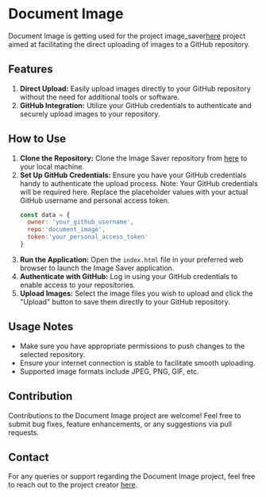 # Document Image

Document Image is getting used for the project image_saver[here](https://github.com/yashpatle23/image_saver) project aimed at facilitating the direct uploading of images to a GitHub repository.

## Features

1. **Direct Upload:** Easily upload images directly to your GitHub repository without the need for additional tools or software.
2. **GitHub Integration:** Utilize your GitHub credentials to authenticate and securely upload images to your repository.

## How to Use

1. **Clone the Repository:** Clone the Image Saver repository from [here](https://github.com/yashpatle23/document_image) to your local machine.
2. **Set Up GitHub Credentials:** Ensure you have your GitHub credentials handy to authenticate the upload process. Note: Your GitHub credentials will be required here. Replace the placeholder values with your actual GitHub username and personal access token. 
   ```javascript
   const data = {
     owner: 'your_github_username',
     repo:'document_image',
     token:'your_personal_access_token'
   }
4. **Run the Application:** Open the `index.html` file in your preferred web browser to launch the Image Saver application.
5. **Authenticate with GitHub:** Log in using your GitHub credentials to enable access to your repositories.
6. **Upload Images:** Select the image files you wish to upload and click the "Upload" button to save them directly to your GitHub repository.

## Usage Notes

- Make sure you have appropriate permissions to push changes to the selected repository.
- Ensure your internet connection is stable to facilitate smooth uploading.
- Supported image formats include JPEG, PNG, GIF, etc.

## Contribution

Contributions to the Document Image project are welcome! Feel free to submit bug fixes, feature enhancements, or any suggestions via pull requests.

## Contact

For any queries or support regarding the Document Image project, feel free to reach out to the project creator [here](https://github.com/yashpatle23).
